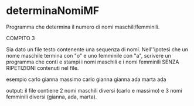 # determinaNomiMF
Programma che determina il numero di nomi maschili/femminili.

COMPITO 3


Sia dato un file testo contenente una sequenza di nomi. 
Nell''ipotesi che un nome maschile termina con "o" e uno femminile con "a", 
scrivere un programma che conti e stampi i nomi maschili e i nomi femminili SENZA RIPETIZIONI  contenuti nel file.

esempio
carlo gianna massimo carlo gianna gianna ada marta ada

output: il file contiene 2 nomi maschili diversi (carlo e massimo)  e 3 nomi femminili diversi (gianna, ada, marta).
